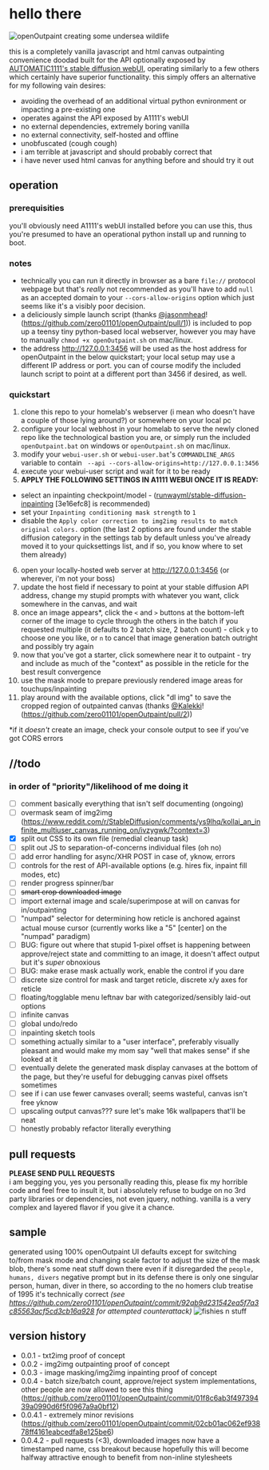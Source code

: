 # hello there

![openOutpaint creating some undersea wildlife](docs/01-demo.gif)

this is a completely vanilla javascript and html canvas outpainting convenience doodad built for the API optionally exposed by [AUTOMATIC1111's stable diffusion webUI](https://github.com/AUTOMATIC1111/stable-diffusion-webui), operating similarly to a few others which certainly have superior functionality.  this simply offers an alternative for my following vain desires:
 - avoiding the overhead of an additional virtual python evnironment or impacting a pre-existing one
 - operates against the API exposed by A1111's webUI
 - no external dependencies, extremely boring vanilla
 - no external connectivity, self-hosted and offline
 - unobfuscated (cough cough)
 - <a name="terrible"></a>i am terrible at javascript and should probably correct that
 - i have never used html canvas for anything before and should try it out

 ## operation

 ### prerequisities
 you'll obviously need A1111's webUI installed before you can use this, thus you're presumed to have an operational python install up and running to boot.  

 ### notes 
 -  technically you can run it directly in browser as a bare `file://` protocol webpage but that's _really_ not recommended as you'll have to add `null` as an accepted domain to your `--cors-allow-origins` option which just seems like it's a visibly poor decision.  
 - a deliciously simple launch script (thanks [@jasonmhead](https://github.com/jasonmhead)! (https://github.com/zero01101/openOutpaint/pull/1)) is included to pop up a teensy tiny python-based local webserver, however you may have to manually `chmod +x openOutpaint.sh` on mac/linux.  
 - the address http://127.0.0.1:3456 will be used as the host address for openOutpaint in the below quickstart; your local setup may use a different IP address or port.  you can of course modify the included launch script to point at a different port than 3456 if desired, as well.

### quickstart
 1. clone this repo to your homelab's webserver (i mean who doesn't have a couple of those lying around?) or somewhere on your local pc
 2. configure your local webhost in your homelab to serve the newly cloned repo like the technological bastion you are, or simply run the included `openOutpaint.bat` on windows or `openOutpaint.sh` on mac/linux. 
 3. modify your `webui-user.sh` or `webui-user.bat`'s `COMMANDLINE_ARGS` variable to contain ` --api --cors-allow-origins=http://127.0.0.1:3456`
 4. execute your webui-user script and wait for it to be ready
 5. **APPLY THE FOLLOWING SETTINGS IN A1111 WEBUI ONCE IT IS READY:** 
  - select an inpainting checkpoint/model - ([runwayml/stable-diffusion-inpainting](https://huggingface.co/runwayml/stable-diffusion-inpainting) [3e16efc8] is recommended)
  - set your `Inpainting conditioning mask strength` to `1`
  - disable the `Apply color correction to img2img results to match original colors.` option (the last 2 options are found under the stable diffusion category in the settings tab by default unless you've already moved it to your quicksettings list, and if so, you know where to set them already)
 6. open your locally-hosted web server at http://127.0.0.1:3456 (or wherever, i'm not your boss)
 7. update the host field if necessary to point at your stable diffusion API address, change my stupid prompts with whatever you want, click somewhere in the canvas, and wait
 8. once an image appears*, click the `<` and `>` buttons at the bottom-left corner of the image to cycle through the others in the batch if you requested multiple (it defaults to 2 batch size, 2 batch count) - click `y` to choose one you like, or `n` to cancel that image generation batch outright and possibly try again
 9. now that you've got a starter, click somewhere near it to outpaint - try and include as much of the "context" as possible in the reticle for the best result convergence
 10. use the mask mode to prepare previously rendered image areas for touchups/inpainting
11. play around with the available options, click "dl img" to save the cropped region of outpainted canvas (thanks [@Kalekki](https://github.com/Kalekki)! (https://github.com/zero01101/openOutpaint/pull/2))

*if it _doesn't_ create an image, check your console output to see if you've got CORS errors 

## //todo
### in order of "priority"/likelihood of me doing it
- [ ] comment basically everything that isn't self documenting (ongoing)
- [ ] overmask seam of img2img (https://www.reddit.com/r/StableDiffusion/comments/ys9lhq/kollai_an_infinite_multiuser_canvas_running_on/ivzygwk/?context=3)
- [x] split out CSS to its own file (remedial cleanup task)
- [ ] split out JS to separation-of-concerns individual files (oh no)
- [ ] add error handling for async/XHR POST in case of, yknow, errors
- [ ] controls for the rest of API-available options (e.g. hires fix, inpaint fill modes, etc)
- [ ] render progress spinner/bar
- [ ] ~~smart crop downloaded image~~ 
- [ ] import external image and scale/superimpose at will on canvas for in/outpainting
- [ ] "numpad" selector for determining how reticle is anchored against actual mouse cursor (currently works like a "5" [center] on the "numpad" paradigm)
- [ ] BUG: figure out where that stupid 1-pixel offset is happening between approve/reject state and committing to an image, it doesn't affect output but it's _super_ obnoxious  
- [ ] BUG: make erase mask actually work, enable the control if you dare
- [ ] discrete size control for mask and target reticle, discrete x/y axes for reticle
- [ ] floating/togglable menu leftnav bar with categorized/sensibly laid-out options
- [ ] infinite canvas
- [ ] global undo/redo
- [ ] inpainting sketch tools
- [ ] something actually similar to a "user interface", preferably visually pleasant and would make my mom say "well that makes sense" if she looked at it
- [ ] eventually delete the generated mask display canvases at the bottom of the page, but they're useful for debugging canvas pixel offsets sometimes
- [ ] see if i can use fewer canvases overall; seems wasteful, canvas isn't free yknow
- [ ] upscaling output canvas??? sure let's make 16k wallpapers that'll be neat
- [ ] honestly probably refactor literally everything

## pull requests
**PLEASE SEND PULL REQUESTS**  
i am begging you, yes you personally reading this, please fix my horrible code and feel free to insult it, but i absolutely refuse to budge on no 3rd party libraries or dependencies, not even jquery, nothing.  vanilla is a very complex and layered flavor if you give it a chance.

## sample 
generated using 100% openOutpaint UI defaults except for switching to/from mask mode and changing scale factor to adjust the size of the mask blob, there's some neat stuff down there even if it disregarded the `people, humans, divers` negative prompt but in its defense there is only one singular person, human, diver in there, so according to the no homers club treatise of 1995 it's technically correct _(see https://github.com/zero01101/openOutpaint/commit/92ab9d231542ea5f7a3c85563acf5cd3cb16a928 for attempted counterattack)_
![fishies n stuff](docs/02-sample.png)

## version history
- 0.0.1 - txt2img proof of concept
- 0.0.2 - img2img outpainting proof of concept
- 0.0.3 - image masking/img2img inpainting proof of concept
- 0.0.4 - batch size/batch count, approve/reject system implementations, other people are now allowed to see this thing (https://github.com/zero01101/openOutpaint/commit/01f8c6ab3f49739439a0990d6f5f0967a9a0bf12)
- 0.0.4.1 - extremely minor revisions (https://github.com/zero01101/openOutpaint/commit/02cb01ac062ef93878ff4161eabcedfa8e125be6)
- 0.0.4.2 - pull requests (&lt;3), downloaded images now have a timestamped name, css breakout because hopefully this will become halfway attractive enough to benefit from non-inline stylesheets
